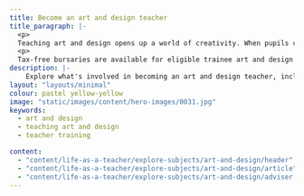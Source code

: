 ```yaml
---
title: Become an art and design teacher
title_paragraph: |-
  <p>
  Teaching art and design opens up a world of creativity. When pupils create, they learn to take risks, embrace mistakes, and persevere to bring their ideas to life.</p>
  <p>
  Tax-free bursaries are available for eligible trainee art and design teachers.</p>
description: |-
    Explore what's involved in becoming an art and design teacher, including what you'll be teaching and what funding is available to help you train.
layout: "layouts/minimal"
colour: pastel yellow-yellow
image: "static/images/content/hero-images/0031.jpg"
keywords:
  - art and design
  - teaching art and design
  - teacher training

content:
  - "content/life-as-a-teacher/explore-subjects/art-and-design/header"
  - "content/life-as-a-teacher/explore-subjects/art-and-design/article"
  - "content/life-as-a-teacher/explore-subjects/art-and-design/adviser-promo-art-and-design"
---
```

